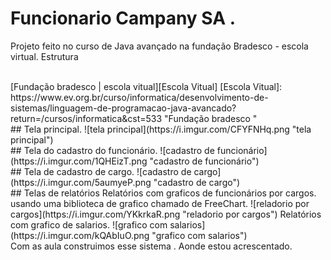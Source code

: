 # Funcionario Campany SA .
Projeto feito no curso de Java avançado na fundação Bradesco -  escola virtual.
Estrutura

<br>
[Fundação bradesco | escola vitual][Escola Vitual]
[Escola Vitual]: https://www.ev.org.br/curso/informatica/desenvolvimento-de-sistemas/linguagem-de-programacao-java-avancado?return=/cursos/informatica&cst=533 "Fundação bradesco "
<br>
## Tela principal.
![tela principal](https://i.imgur.com/CFYFNHq.png "tela principal")
<br>
## Tela do cadastro do funcionário.
![cadastro de funcionário](https://i.imgur.com/1QHEizT.png "cadastro de funcionário")
<br>
## Tela de cadastro de cargo.
![cadastro de cargo](https://i.imgur.com/5aumyeP.png "cadastro de cargo")
<br>
## Telas de relatórios
Relatórios com graficos de funcionários por cargos.
usando uma biblioteca de grafico chamado de FreeChart.
![reladorio por cargos](https://i.imgur.com/YKkrkaR.png "reladorio por cargos")
Relatórios com grafico de salarios.
![grafico com salarios](https://i.imgur.com/kQAbIuO.png "grafico com salarios")
<br>
Com as aula construimos esse sistema .
Aonde estou acrescentado.
